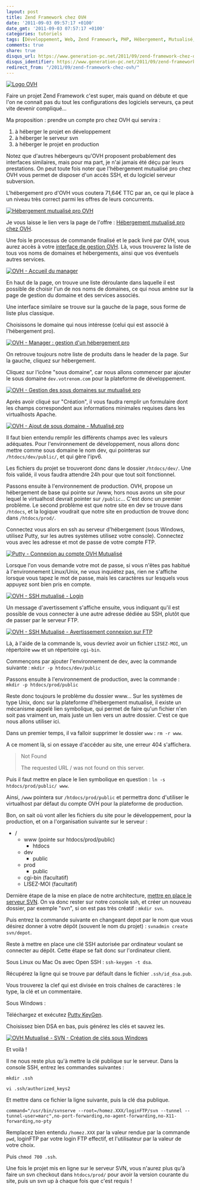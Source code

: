 ```yaml
---
layout: post
title: Zend Framework chez OVH
date: '2011-09-03 09:57:17 +0100'
date_gmt: '2011-09-03 07:57:17 +0100'
categories: tutoriels
tags: [Développement, Web, Zend Framework, PHP, Hébergement, Mutualisé, OVH, production]
comments: true
share: true
disqus_url: https://www.generation-pc.net/2011/09/zend-framework-chez-ovh/
disqus_identifier: https://www.generation-pc.net/2011/09/zend-framework-chez-ovh/
redirect_from: "/2011/09/zend-framework-chez-ovh/"
---
```

[![Logo OVH](/images/posts/2011-09-03-zend-framework-chez-ovh/01.jpg)](/images/posts/2011-09-03-zend-framework-chez-ovh/01.jpg)

Faire un projet Zend Framework c'est super, mais quand on débute et que l'on ne connait pas du tout les configurations des logiciels serveurs, ça peut vite devenir compliqué...

Ma proposition : prendre un compte pro chez OVH qui servira :

1. à héberger le projet en développement
2. à héberger le serveur svn
3. à héberger le projet en production

Notez que d'autres hébergeurs qu'OVH proposent probablement des interfaces similaires, mais pour ma part, je n'ai jamais été déçu par leurs prestations. On peut toute fois noter que l'hébergement mutualisé pro chez OVH vous permet de disposer d'un accès SSH, et du logiciel serveur subversion.

L'hébergement pro d'OVH vous coutera 71,64€ TTC par an, ce qui le place à un niveau très correct parmi les offres de leurs concurrents.

[![Hébergement mutualisé pro OVH](/images/posts/2011-09-03-zend-framework-chez-ovh/02.png)](/images/posts/2011-09-03-zend-framework-chez-ovh/02.png)

Je vous laisse le lien vers la page de l'offre : [Hébergement mutualisé pro chez OVH](http://www.ovh.com/fr/hebergement_mutualise/hebergement_web_mutualise_pro_100go_trafic_illimite.xml).

Une fois le processus de commande finalisé et le pack livré par OVH, vous aurez accès à votre [interface de gestion OVH](https://www.ovh.com/managerv3/). Là, vous trouverez la liste de tous vos noms de domaines et hébergements, ainsi que vos éventuels autres services.

[![OVH - Accueil du manager](/images/posts/2011-09-03-zend-framework-chez-ovh/03.png)](/images/posts/2011-09-03-zend-framework-chez-ovh/03.png)

En haut de la page, on trouve une liste déroulante dans laquelle il est possible de choisir l'un de nos noms de domaines, ce qui nous amène sur la page de gestion du domaine et des services associés.

Une interface similaire se trouve sur la gauche de la page, sous forme de liste plus classique.

Choisissons le domaine qui nous intéresse (celui qui est associé à l'hébergement pro).

[![OVH - Manager : gestion d'un hébergement pro](/images/posts/2011-09-03-zend-framework-chez-ovh/04.png)](/images/posts/2011-09-03-zend-framework-chez-ovh/04.png)

On retrouve toujours notre liste de produits dans le header de la page. Sur la gauche, cliquez sur hébergement.


Cliquez sur l’icône "sous domaine", car nous allons commencer par ajouter le sous domaine `dev.votrenom.com` pour la plateforme de développement.

[![OVH - Gestion des sous domaines sur mutualisé pro](/images/posts/2011-09-03-zend-framework-chez-ovh/05.png)](/images/posts/2011-09-03-zend-framework-chez-ovh/05.png)

Après avoir cliqué sur "Création", il vous faudra remplir un formulaire dont les champs correspondent aux informations minimales requises dans les virtualhosts Apache.

[![OVH - Ajout de sous domaine - Mutualisé pro](/images/posts/2011-09-03-zend-framework-chez-ovh/06.png)](/images/posts/2011-09-03-zend-framework-chez-ovh/06.png)

Il faut bien entendu remplir les différents champs avec les valeurs adéquates. Pour l'environnement de développement, nous allons donc mettre comme sous domaine le nom dev, qui pointeras sur `/htdocs/dev/public/`, et qui gère l'ipv6.

Les fichiers du projet se trouveront donc dans le dossier `/htdocs/dev/`. Une fois validé, il vous faudra attendre 24h pour que tout soit fonctionnel.

Passons ensuite à l'environnement de production. OVH, propose un hébergement de base qui pointe sur /www, hors nous avons un site pour lequel le virtualhost devrait pointer sur `/public`... C'est donc un premier problème. Le second problème est que notre site en dev se trouve dans `/htdocs`, et la logique voudrait que notre site en production de trouve donc dans `/htdocs/prod/`.

Connectez vous alors en ssh au serveur d'hébergement (sous Windows, utilisez Putty, sur les autres systèmes utilisez votre console). Connectez vous avec les adresse et mot de passe de votre compte FTP.

[![Putty - Connexion au compte OVH Mutualisé](/images/posts/2011-09-03-zend-framework-chez-ovh/07.png)](/images/posts/2011-09-03-zend-framework-chez-ovh/07.png)

Lorsque l'on vous demande votre mot de passe, si vous n'êtes pas habitué à l'environnement Linux/Unix, ne vous inquiétez pas, rien ne s'affiche lorsque vous tapez le mot de passe, mais les caractères sur lesquels vous appuyez sont bien pris en compte.

[![OVH - SSH mutualisé - Login](/images/posts/2011-09-03-zend-framework-chez-ovh/08.png)](/images/posts/2011-09-03-zend-framework-chez-ovh/08.png)

Un message d'avertissement s'affiche ensuite, vous indiquant qu'il est possible de vous connecter à une autre adresse dédiée au SSH, plutôt que de passer par le serveur FTP.


[![OVH - SSH Mutualisé - Avertissement connexion sur FTP](/images/posts/2011-09-03-zend-framework-chez-ovh/09.png)](/images/posts/2011-09-03-zend-framework-chez-ovh/09.png)

Là, à l'aide de la commande ls, vous devriez avoir un fichier `LISEZ-MOI`, un répertoire `www` et un répertoire `cgi-bin`.

Commençons par ajouter l'environnement de dev, avec la commande suivante : `mkdir -p htdocs/dev/public`

Passons ensuite à l'environnement de production, avec la commande : `mkdir -p htdocs/prod/public`

Reste donc toujours le problème du dossier www... Sur les systèmes de type Unix, donc sur la plateforme d'hébergement mutualisé, il existe un mécanisme appelé lien symbolique, qui permet de faire qu'un fichier n'en soit pas vraiment un, mais juste un lien vers un autre dossier. C'est ce que nous allons utiliser ici.

Dans un premier temps, il va falloir supprimer le dossier `www` : `rm -r www`.

A ce moment là, si on essaye d'accéder au site, une erreur 404 s'affichera.

> Not Found
> 
> The requested URL / was not found on this server.

Puis il faut mettre en place le lien symbolique en question : `ln -s htdocs/prod/public/ www`.

Ainsi, `/www` pointera sur `/htdocs/prod/public` et permettra donc d'utiliser le virtualhost par défaut du compte OVH pour la plateforme de production.

Bon, on sait où vont aller les fichiers du site pour le développement, pour la production, et on a l'organisation suivante sur le serveur :

 * /
     * www (pointe sur htdocs/prod/public)
         * htdocs
     * dev
         * public
     * prod
         * public
     * cgi-bin (facultatif)
     * LISEZ-MOI (facultatif)

Dernière étape de la mise en place de notre architecture, [mettre en place le serveur SVN](http://guide.ovh.com/SVNMutu). On va donc rester sur notre console ssh, et créer un nouveau dossier, par exemple "svn", si on est pas très créatif : `mkdir svn`.

Puis entrez la commande suivante en changeant depot par le nom que vous désirez donner à votre dépôt (souvent le nom du projet) : `svnadmin create svn/depot`.

Reste à mettre en place une clé SSH autorisée par ordinateur voulant se connecter au dépôt. Cette étape se fait donc sur l'ordinateur client.

Sous Linux ou Mac Os avec Open SSH : `ssh-keygen -t dsa`.

Récupérez la ligne qui se trouve par défault dans le fichier `.ssh/id_dsa.pub`.

Vous trouverez la clef qui est divisée en trois chaînes de caractères : le type, la clé et un commentaire.

Sous Windows :

Téléchargez et exécutez [Putty KeyGen](http://the.earth.li/~sgtatham/putty/latest/x86/puttygen.exe).

Choisissez bien DSA en bas, puis générez les clés et sauvez les.

[![OVH Mutualisé - SVN - Création de clés sous Windows](/images/posts/2011-09-03-zend-framework-chez-ovh/10.png)](/images/posts/2011-09-03-zend-framework-chez-ovh/10.png)

Et voilà !

Il ne nous reste plus qu'à mettre la clé publique sur le serveur. Dans la console SSH, entrez les commandes suivantes :

`mkdir .ssh`

`vi .ssh/authorized_keys2`

Et mettre dans ce fichier la ligne suivante, puis la clé dsa publique.

`command="/usr/bin/svnserve --root=/homez.XXX/loginFTP/svn --tunnel --tunnel-user=marc",no-port-forwarding,no-agent-forwarding,no-X11-forwarding,no-pty`

Remplacez bien entendu `/homez.XXX` par la valeur rendue par la commande `pwd`, loginFTP par votre login FTP effectif, et l'utilisateur par la valeur de votre choix.

Puis `chmod 700 .ssh`.

Une fois le projet mis en ligne sur le serveur SVN, vous n'aurez plus qu'à faire un svn checkout dans `htdocs/prod/` pour avoir la version courante du site, puis un svn up à chaque fois que c'est requis !